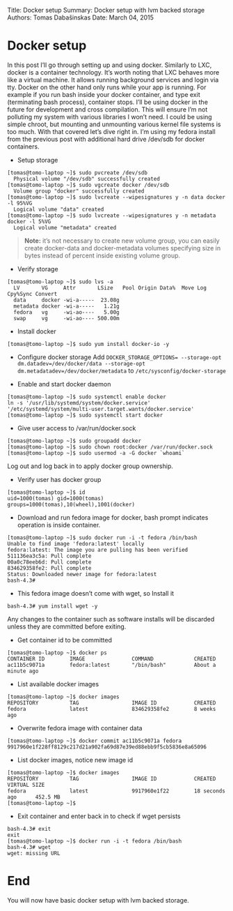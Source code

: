 Title:   Docker setup
Summary: Docker setup with lvm backed storage
Authors: Tomas Dabašinskas
Date:    March 04, 2015

# Docker setup
In this post I’ll go through setting up and using docker. Similarly to LXC, docker is a container technology. It’s worth noting that LXC behaves more like a virtual machine. It allows running background services and login via tty. Docker on the other hand only runs while your app is running. For example if you run bash inside your docker container, and type exit (terminating bash process), container stops. I’ll be using docker in the future for development and cross compilation. This will ensure I’m not polluting my system with various libraries I won’t need. I could be using simple chroot, but mounting and unmounting various kernel file systems is too much. With that covered let’s dive right in. I’m using my fedora install from the previous post with additional hard drive /dev/sdb for docker containers.

* Setup storage
```
[tomas@tomo-laptop ~]$ sudo pvcreate /dev/sdb
  Physical volume "/dev/sdb" successfully created
[tomas@tomo-laptop ~]$ sudo vgcreate docker /dev/sdb
  Volume group "docker" successfully created
[tomas@tomo-laptop ~]$ sudo lvcreate --wipesignatures y -n data docker -l 95%VG
  Logical volume "data" created
[tomas@tomo-laptop ~]$ sudo lvcreate --wipesignatures y -n metadata docker -l 5%VG
  Logical volume "metadata" created
```
> **Note:** it’s not necessary to create new volume group, you can easily create docker-data and docker-metadata volumes specifying size in bytes instead of percent inside existing volume group.

* Verify storage
```
[tomas@tomo-laptop ~]$ sudo lvs -a
  LV       VG     Attr       LSize   Pool Origin Data%  Move Log Cpy%Sync Convert
  data     docker -wi-a-----  23.08g                                            
  metadata docker -wi-a-----   1.21g                                            
  fedora   vg     -wi-ao----   5.00g                                            
  swap     vg     -wi-ao---- 500.00m                
```
* Install docker
```
[tomas@tomo-laptop ~]$ sudo yum install docker-io -y
```
* Configure docker storage
Add `DOCKER_STORAGE_OPTIONS= --storage-opt dm.datadev=/dev/docker/data --storage-opt dm.metadatadev=/dev/docker/metadata` to `/etc/sysconfig/docker-storage`

* Enable and start docker daemon
```
[tomas@tomo-laptop ~]$ sudo systemctl enable docker
ln -s '/usr/lib/systemd/system/docker.service' '/etc/systemd/system/multi-user.target.wants/docker.service'
[tomas@tomo-laptop ~]$ sudo systemctl start docker
```

* Give user access to /var/run/docker.sock
```
[tomas@tomo-laptop ~]$ sudo groupadd docker
[tomas@tomo-laptop ~]$ sudo chown root:docker /var/run/docker.sock
[tomas@tomo-laptop ~]$ sudo usermod -a -G docker `whoami`
```
Log out and log back in to apply docker group ownership.

* Verify user has docker group
```
[tomas@tomo-laptop ~]$ id
uid=1000(tomas) gid=1000(tomas) groups=1000(tomas),10(wheel),1001(docker)
```
* Download and run fedora image for docker, bash prompt indicates operation is inside container. 
```
[tomas@tomo-laptop ~]$ sudo docker run -i -t fedora /bin/bash
Unable to find image 'fedora:latest' locally
fedora:latest: The image you are pulling has been verified
511136ea3c5a: Pull complete
00a0c78eeb6d: Pull complete
834629358fe2: Pull complete
Status: Downloaded newer image for fedora:latest
bash-4.3#
```
* This fedora image doesn’t come with wget, so Install it
```
bash-4.3# yum install wget -y
```
Any changes to the container such as software installs will be discarded unless they are committed before exiting.

* Get container id to be committed
```
[tomas@tomo-laptop ~]$ docker ps
CONTAINER ID        IMAGE               COMMAND             CREATED
ac11b5c9071a        fedora:latest       "/bin/bash"         About a minute ago
```
* List available docker images
```
[tomas@tomo-laptop ~]$ docker images
REPOSITORY          TAG                 IMAGE ID            CREATED
fedora              latest              834629358fe2        8 weeks ago
```

* Overwrite fedora image with container data
```
[tomas@tomo-laptop ~]$ docker commit ac11b5c9071a fedora
9917960e1f228ff8129c217d21a902fa69d87e39ed88ebb9f5cb5836e8a65096
```

* List docker images, notice new image id
```
[tomas@tomo-laptop ~]$ docker images
REPOSITORY          TAG                 IMAGE ID            CREATED             VIRTUAL SIZE
fedora              latest              9917960e1f22        18 seconds ago      452.5 MB
[tomas@tomo-laptop ~]$
```

* Exit container and enter back in to check if wget persists
```
bash-4.3# exit
exit
[tomas@tomo-laptop ~]$ docker run -i -t fedora /bin/bash
bash-4.3# wget
wget: missing URL
```

# End
You will now have basic docker setup with lvm backed storage.


